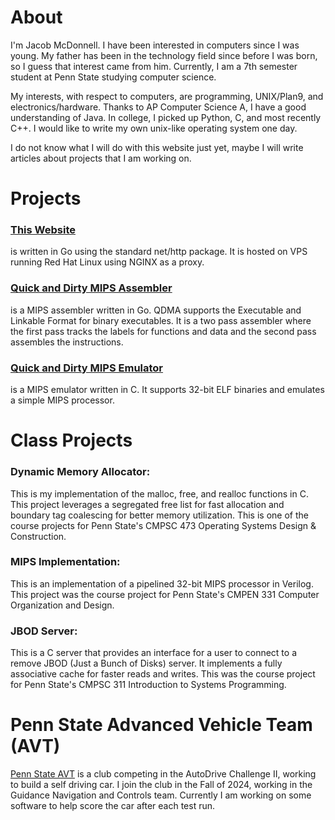 # About

I'm Jacob McDonnell. I have been interested in computers since I was young.
My father has been in the technology field since before I was born, so I guess
that interest came from him. Currently, I am a 7th semester student at Penn
State studying computer science.

My interests, with respect to computers, are programming, UNIX/Plan9, and
electronics/hardware. Thanks to AP Computer Science A, I have a good
understanding of Java. In college, I picked up Python, C, and most recently C++.
I would like to write my own unix-like operating system one day.

I do not know what I will do with this website just yet, maybe I will write
articles about projects that I am working on.

# Projects

### [This Website](https://github.com/JacobMcDonnell/JacobMcDonnell.com)
is written in Go using the standard net/http package. It is hosted on VPS
running Red Hat Linux using NGINX as a proxy.

### [Quick and Dirty MIPS Assembler](https://github.com/JacobMcDonnell/QDMA)
is a MIPS assembler written in Go. QDMA supports the Executable and Linkable
Format for binary executables. It is a two pass assembler where the first pass
tracks the labels for functions and data and the second pass assembles the
instructions.

### [Quick and Dirty MIPS Emulator](https://github.com/JacobMcDonnell/QDME)
is a MIPS emulator written in C. It supports 32-bit ELF binaries and emulates a
simple MIPS processor.

# Class Projects

### Dynamic Memory Allocator:
This is my implementation of the malloc, free, and realloc functions in C. This
project leverages a segregated free list for fast allocation and boundary tag
coalescing for better memory utilization. This is one of the course projects
for Penn State's CMPSC 473 Operating Systems Design & Construction.

### MIPS Implementation:
This is an implementation of a pipelined 32-bit MIPS processor in Verilog. This
project was the course project for Penn State's CMPEN 331 Computer Organization
and Design.

### JBOD Server:
This is a C server that provides an interface for a user to connect to a remove
JBOD (Just a Bunch of Disks) server. It implements a fully associative cache
for faster reads and writes. This was the course project for Penn State's CMPSC
311 Introduction to Systems Programming.

# Penn State Advanced Vehicle Team (AVT)

[Penn State AVT](https://www.avt.psu.edu/) is a club competing in the AutoDrive
Challenge II, working to build a self driving car. I join the club in the Fall
of 2024, working in the Guidance Navigation and Controls team. Currently I am
working on some software to help score the car after each test run.


